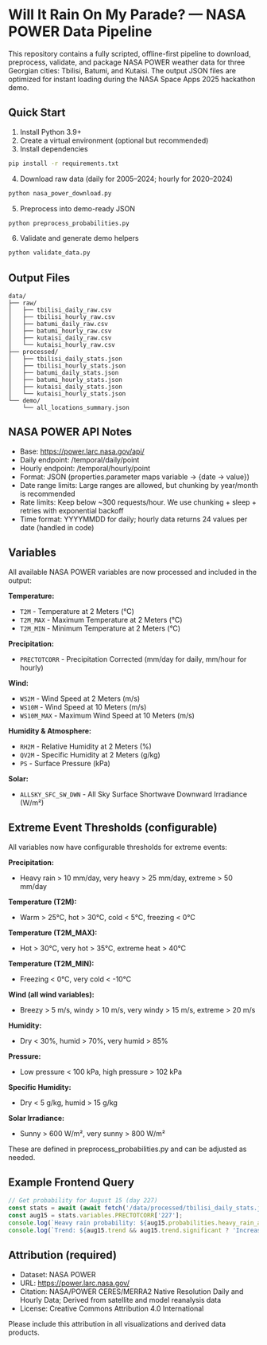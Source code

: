 # Will It Rain On My Parade? — NASA POWER Data Pipeline

This repository contains a fully scripted, offline-first pipeline to download, preprocess, validate, and package NASA POWER weather data for three Georgian cities: Tbilisi, Batumi, and Kutaisi. The output JSON files are optimized for instant loading during the NASA Space Apps 2025 hackathon demo.

## Quick Start

1. Install Python 3.9+
2. Create a virtual environment (optional but recommended)
3. Install dependencies

```bash
pip install -r requirements.txt
```

4. Download raw data (daily for 2005–2024; hourly for 2020–2024)

```bash
python nasa_power_download.py
```

5. Preprocess into demo-ready JSON

```bash
python preprocess_probabilities.py
```

6. Validate and generate demo helpers

```bash
python validate_data.py
```

## Output Files

```
data/
├── raw/
│   ├── tbilisi_daily_raw.csv
│   ├── tbilisi_hourly_raw.csv
│   ├── batumi_daily_raw.csv
│   ├── batumi_hourly_raw.csv
│   ├── kutaisi_daily_raw.csv
│   └── kutaisi_hourly_raw.csv
├── processed/
│   ├── tbilisi_daily_stats.json
│   ├── tbilisi_hourly_stats.json
│   ├── batumi_daily_stats.json
│   ├── batumi_hourly_stats.json
│   ├── kutaisi_daily_stats.json
│   └── kutaisi_hourly_stats.json
└── demo/
    └── all_locations_summary.json
```

## NASA POWER API Notes

- Base: https://power.larc.nasa.gov/api/
- Daily endpoint: /temporal/daily/point
- Hourly endpoint: /temporal/hourly/point
- Format: JSON (properties.parameter maps variable → {date → value})
- Date range limits: Large ranges are allowed, but chunking by year/month is recommended
- Rate limits: Keep below ~300 requests/hour. We use chunking + sleep + retries with exponential backoff
- Time format: YYYYMMDD for daily; hourly data returns 24 values per date (handled in code)

## Variables

All available NASA POWER variables are now processed and included in the output:

**Temperature:**
- `T2M` - Temperature at 2 Meters (°C)
- `T2M_MAX` - Maximum Temperature at 2 Meters (°C)
- `T2M_MIN` - Minimum Temperature at 2 Meters (°C)

**Precipitation:**
- `PRECTOTCORR` - Precipitation Corrected (mm/day for daily, mm/hour for hourly)

**Wind:**
- `WS2M` - Wind Speed at 2 Meters (m/s)
- `WS10M` - Wind Speed at 10 Meters (m/s)
- `WS10M_MAX` - Maximum Wind Speed at 10 Meters (m/s)

**Humidity & Atmosphere:**
- `RH2M` - Relative Humidity at 2 Meters (%)
- `QV2M` - Specific Humidity at 2 Meters (g/kg)
- `PS` - Surface Pressure (kPa)

**Solar:**
- `ALLSKY_SFC_SW_DWN` - All Sky Surface Shortwave Downward Irradiance (W/m²)

## Extreme Event Thresholds (configurable)

All variables now have configurable thresholds for extreme events:

**Precipitation:**
- Heavy rain > 10 mm/day, very heavy > 25 mm/day, extreme > 50 mm/day

**Temperature (T2M):**
- Warm > 25°C, hot > 30°C, cold < 5°C, freezing < 0°C

**Temperature (T2M_MAX):**
- Hot > 30°C, very hot > 35°C, extreme heat > 40°C

**Temperature (T2M_MIN):**
- Freezing < 0°C, very cold < -10°C

**Wind (all wind variables):**
- Breezy > 5 m/s, windy > 10 m/s, very windy > 15 m/s, extreme > 20 m/s

**Humidity:**
- Dry < 30%, humid > 70%, very humid > 85%

**Pressure:**
- Low pressure < 100 kPa, high pressure > 102 kPa

**Specific Humidity:**
- Dry < 5 g/kg, humid > 15 g/kg

**Solar Irradiance:**
- Sunny > 600 W/m², very sunny > 800 W/m²

These are defined in preprocess_probabilities.py and can be adjusted as needed.

## Example Frontend Query

```javascript
// Get probability for August 15 (day 227)
const stats = await (await fetch('/data/processed/tbilisi_daily_stats.json')).json();
const aug15 = stats.variables.PRECTOTCORR['227'];
console.log(`Heavy rain probability: ${aug15.probabilities.heavy_rain_above_10mm * 100}%`);
console.log(`Trend: ${aug15.trend && aug15.trend.significant ? 'Increasing ↑' : 'Stable'}`);
```

## Attribution (required)

- Dataset: NASA POWER
- URL: https://power.larc.nasa.gov/
- Citation: NASA/POWER CERES/MERRA2 Native Resolution Daily and Hourly Data; Derived from satellite and model reanalysis data
- License: Creative Commons Attribution 4.0 International

Please include this attribution in all visualizations and derived data products.
